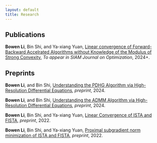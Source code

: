 ```yaml
---
layout: default
title: Research
---
```



## Publications

**Bowen Li**, Bin Shi, and Ya-xiang Yuan, [Linear convergence of Forward-Backward Accelrated Algorithms without Knowledge of the Modulus of Strong Convexity](https://arxiv.org/abs/2306.09694), *To appear in SIAM Journal on Optimization*, 2024+.

## Preprints

**Bowen Li**, and Bin Shi, [Understanding the PDHG Algorithm via High-Resolution Differential Equations](https://arxiv.org/abs/2403.11139), *preprint*, 2024.

**Bowen Li**, and Bin Shi, [Understanding the ADMM Algorithm via High-Resolution Differential Equations](https://arxiv.org/abs/2401.07096), *preprint*, 2024.

**Bowen Li**, Bin Shi, and Ya-xiang Yuan, [Linear Convergence of ISTA and FISTA](https://arxiv.org/abs/2212.06319), *preprint*, 2022.

**Bowen Li**, Bin Shi, and Ya-xiang Yuan, [Proximal subgradient norm minimization of ISTA and FISTA](https://arxiv.org/abs/2211.01610), *preprint*, 2022.

